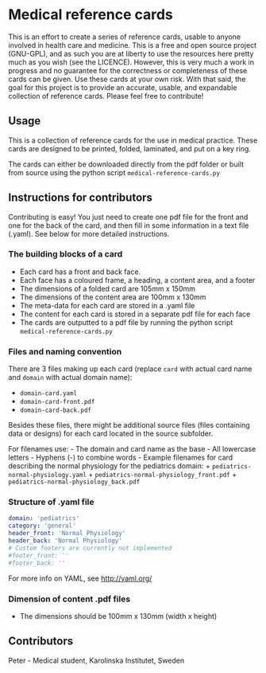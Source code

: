 # Medical reference cards
This is an effort to create a series of reference cards, usable to anyone involved in health care and medicine. This is a free and open source project (GNU-GPL), and as such you are at liberty to use the resources here pretty much as you wish (see the LICENCE). However, this is very much a work in progress and no guarantee for the correctness or completeness of these cards can be given. Use these cards at your own risk. With that said, the goal for this project is to provide an accurate, usable, and expandable collection of reference cards. Please feel free to contribute!

## Usage
This is a collection of reference cards for the use in medical practice. These cards are designed to be printed, folded, laminated, and put on a key ring.

The cards can either be downloaded directly from the pdf folder or built from source using the python script `medical-reference-cards.py`

## Instructions for contributors
Contributing is easy! You just need to create one pdf file for the front and one for the back of the card, and then fill in some information in a text file (.yaml). See below for more detailed instructions.

### The building blocks of a card
- Each card has a front and back face.
- Each face has a coloured frame, a heading, a content area, and a footer
- The dimensions of a folded card are 105mm x 150mm
- The dimensions of the content area are 100mm x 130mm
- The meta-data for each card are stored in a .yaml file
- The content for each card is stored in a separate pdf file for each face
- The cards are outputted to a pdf file by running the python script `medical-reference-cards.py`

### Files and naming convention
There are 3 files making up each card (replace `card` with actual card name and `domain` with actual domain name):
+ `domain-card.yaml`
+ `domain-card-front.pdf`
+ `domain-card-back.pdf`

Besides these files, there might be additional source files (files containing data or designs) for each card located in the source subfolder.

For filenames use:
    - The domain and card name as the base
    - All lowercase letters
    - Hyphens (-) to combine words
    - Example filenames for card describing the normal physiology for the pediatrics domain:
        + `pediatrics-normal-physiology.yaml`
        + `pediatrics-normal-physiology_front.pdf`
        + `pediatrics-normal-physiology_back.pdf`

### Structure of .yaml file
```yaml
domain: 'pediatrics'
category: 'general'
header_front: 'Normal Physiology'
header_back: 'Normal Physiology'
# Custom footers are currently not implemented
#footer_front: ''
#footer_back: ''
```
For more info on YAML, see http://yaml.org/

### Dimension of content .pdf files
- The dimensions should be 100mm x 130mm (width x height)

## Contributors
Peter - Medical student, Karolinska Institutet, Sweden
